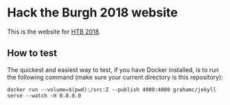 # Hack the Burgh 2018 website

This is the website for [HTB 2018](http://2018.hacktheburgh.com).

## How to test

The quickest and easiest way to test, if you have Docker installed, is to run the following command (make sure your current directory is this repository):

```
docker run --volume=$(pwd):/src:Z --publish 4000:4000 grahamc/jekyll serve --watch -H 0.0.0.0
```

